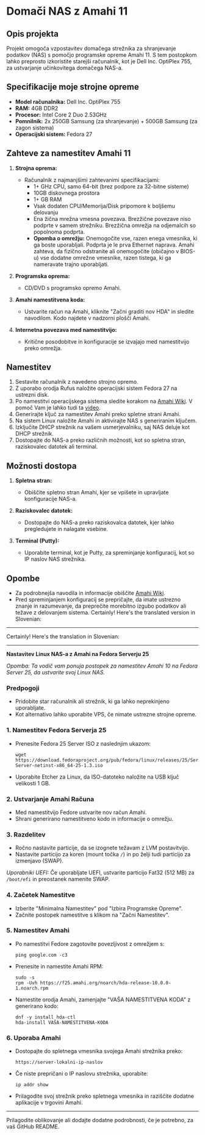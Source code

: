 # Domači NAS z Amahi 11

## Opis projekta

Projekt omogoča vzpostavitev domačega strežnika za shranjevanje podatkov (NAS) s pomočjo programske opreme Amahi 11. S tem postopkom lahko preprosto izkoristite starejši računalnik, kot je Dell Inc. OptiPlex 755, za ustvarjanje učinkovitega domačega NAS-a.

## Specifikacije moje strojne opreme

- **Model računalnika:** Dell Inc. OptiPlex 755
- **RAM:** 4GB DDR2
- **Procesor:** Intel Core 2 Duo 2.53GHz
- **Pomnilnik:** 2x 250GB Samsung (za shranjevanje) + 500GB Samsung (za zagon sistema)
- **Operacijski sistem:** Fedora 27

## Zahteve za namestitev Amahi 11

1. **Strojna oprema:**
   - Računalnik z najmanjšimi zahtevanimi specifikacijami:
     - 1+ GHz CPU, samo 64-bit (brez podpore za 32-bitne sisteme)
     - 10GB diskovnega prostora
     - 1+ GB RAM
     - Vsak dodaten CPU/Memorija/Disk pripomore k boljšemu delovanju
     - Ena žična mrežna vmesna povezava. Brezžične povezave niso podprte v samem strežniku. Brezžična omrežja na odjemalcih so popolnoma podprta.
     - **Opomba o omrežju:** Onemogočite vse, razen enega vmesnika, ki ga boste uporabljali. Podprta je le prva Ethernet naprava. Amahi zahteva, da fizično odstranite ali onemogočite (običajno v BIOS-u) vse dodatne omrežne vmesnike, razen tistega, ki ga nameravate trajno uporabljati.

2. **Programska oprema:**
   - CD/DVD s programsko opremo Amahi.
   
3. **Amahi namestitvena koda:**
   - Ustvarite račun na Amahi, kliknite "Začni graditi nov HDA" in sledite navodilom. Kodo najdete v nadzorni plošči Amahi.

4. **Internetna povezava med namestitvijo:**
   - Kritične posodobitve in konfiguracije se izvajajo med namestitvijo preko omrežja.

## Namestitev

1. Sestavite računalnik z navedeno strojno opremo.
2. Z uporabo orodja Rufus naložite operacijski sistem Fedora 27 na ustrezni disk.
3. Po namestitvi operacijskega sistema sledite korakom na [Amahi Wiki](https://wiki.amahi.org/index.php/Main_Page). V pomoč Vam je lahko tudi ta [video](https://www.addictivetips.com/ubuntu-linux-tips/create-a-linux-nas-with-amahi/).
4. Generirajte ključ za namestitev Amahi preko spletne strani Amahi.
5. Na sistem Linux naložite Amahi in aktivirajte NAS s generiranim ključem.
6. Izključite DHCP strežnik na vašem usmerjevalniku, saj NAS deluje kot DHCP strežnik.
7. Dostopajte do NAS-a preko različnih možnosti, kot so spletna stran, raziskovalec datotek ali terminal.

## Možnosti dostopa

1. **Spletna stran:**
   - Obiščite spletno stran Amahi, kjer se vpišete in upravljate konfiguracije NAS-a.

2. **Raziskovalec datotek:**
   - Dostopajte do NAS-a preko raziskovalca datotek, kjer lahko pregledujete in nalagate vsebine.

3. **Terminal (Putty):**
   - Uporabite terminal, kot je Putty, za spreminjanje konfiguracij, kot so IP naslov NAS strežnika.

## Opombe

- Za podrobnejša navodila in informacije obiščite [Amahi Wiki](https://wiki.amahi.org/).
- Pred spreminjanjem konfiguracij se prepričajte, da imate ustrezno znanje in razumevanje, da preprečite morebitno izgubo podatkov ali težave z delovanjem sistema.
Certainly! Here's the translated version in Slovenian:

---
Certainly! Here's the translation in Slovenian:

---

**Nastavitev Linux NAS-a z Amahi na Fedora Serverju 25**

*Opomba: Ta vodič vam ponuja postopek za namestitev Amahi 10 na Fedora Server 25, da ustvarite svoj Linux NAS.*

### Predpogoji

- Pridobite star računalnik ali strežnik, ki ga lahko neprekinjeno uporabljate.
- Kot alternativo lahko uporabite VPS, če nimate ustrezne strojne opreme.

### 1. Namestitev Fedora Serverja 25

- Prenesite Fedora 25 Server ISO z naslednjim ukazom:

  ```
  wget https://download.fedoraproject.org/pub/fedora/linux/releases/25/Server/x86_64/iso/Fedora-Server-netinst-x86_64-25-1.3.iso
  ```

- Uporabite Etcher za Linux, da ISO-datoteko naložite na USB ključ velikosti 1 GB.

### 2. Ustvarjanje Amahi Računa

- Med namestitvijo Fedore ustvarite nov račun Amahi.
- Shrani generirano namestitveno kodo in informacije o omrežju.

### 3. Razdelitev

- Ročno nastavite particije, da se izognete težavam z LVM postavitvijo.
- Nastavite particijo za koren (mount točka `/`) in po želji tudi particijo za izmenjavo (SWAP).

*Uporabniki UEFI:* Če uporabljate UEFI, ustvarite particijo Fat32 (512 MB) za `/boot/efi` in preostanek namenite SWAP.

### 4. Začetek Namestitve

- Izberite "Minimalna Namestitev" pod "Izbira Programske Opreme".
- Začnite postopek namestitve s klikom na "Začni Namestitev".

### 5. Namestitev Amahi

- Po namestitvi Fedore zagotovite povezljivost z omrežjem s:

  ```
  ping google.com -c3
  ```

- Prenesite in namestite Amahi RPM:

  ```
  sudo -s
  rpm -Uvh https://f25.amahi.org/noarch/hda-release-10.0.0-1.noarch.rpm
  ```

- Namestite orodja Amahi, zamenjajte "VAŠA NAMESTITVENA KODA" z generirano kodo:

  ```
  dnf -y install hda-ctl
  hda-install VAŠA-NAMESTITVENA-KODA
  ```

### 6. Uporaba Amahi

- Dostopajte do spletnega vmesnika svojega Amahi strežnika preko:

  ```
  https://server-lokalni-ip-naslov
  ```

- Če niste prepričani o IP naslovu strežnika, uporabite:

  ```
  ip addr show
  ```

- Prilagodite svoj strežnik preko spletnega vmesnika in raziščite dodatne aplikacije v trgovini Amahi.

---

Prilagodite oblikovanje ali dodajte dodatne podrobnosti, če je potrebno, za vaš GitHub README.
